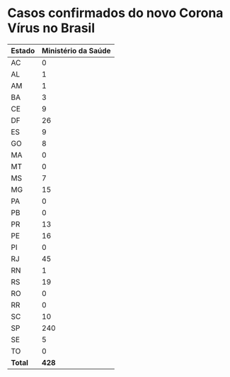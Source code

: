 # Casos confirmados do novo Corona Vírus no Brasil

Estado | Ministério da Saúde
------ | -------------------
AC | 0
AL | 1
AM | 1
BA | 3
CE | 9
DF | 26
ES | 9
GO | 8
MA | 0
MT |0
MS | 7
MG | 15
PA | 0
PB | 0
PR | 13
PE | 16
PI | 0
RJ | 45
RN | 1
RS | 19
RO | 0
RR | 0
SC | 10
SP | 240
SE | 5
TO | 0
**Total** | **428**